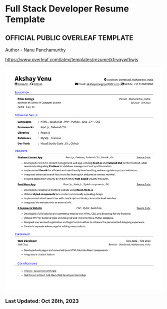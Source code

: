 # Full Stack Developer Resume Template
## OFFICIAL PUBLIC OVERLEAF TEMPLATE

Author - Nanu Panchamurthy

https://www.overleaf.com/latex/templates/rezume/kfrvqywfkwjs


![image_url](./sample.png)

### Last Updated: Oct 26th, 2023